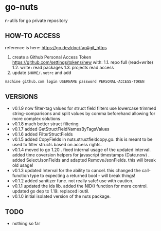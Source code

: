 # go-nuts

n-utils for go private repository

## HOW-TO ACCESS

reference is here: <https://go.dev/doc/faq#git_https>

1. create a Github Personal Access Token <https://github.com/settings/tokens/new> with:
  1.1. repo full (read+write)
  1.2. write+read packages
  1.3. projects read access
2. update ```$HOME/.netrc``` and add

````bash
machine github.com login USERNAME password PERSONAL-ACCESS-TOKEN
````

## VERSIONS

* v0.1.9 now filter-tag values for struct field filters use lowercase trimmed string-comparisons and split values by comma beforehand allowing for more complex solutions
* v0.1.8 much better struct filtering
* v0.1.7 added GetStructFieldNamesByTagsValues
* v0.1.6 added FilterStructFields
* v0.1.5 added CopyFields in nuts.structfieldcopy.go. this is meant to be used to filter structs based on access rights.
* v0.1.4 moved to go 1.20 . fixed internal usage of the updated interval. added time coversion helpers for javascript timestamps (Date.now) . added SelectJsonFields and adapted RemoveJsonFields. this will break old usage!
* v0.1.3 updated Interval for the ability to cancel. this changed the call-function type to expecting a returned bool - will break things!
* v0.1.2 added sanitizer func. not really safe! use with caution.
* v0.1.1 updated the ids lib. added the NID() function for more control. updated go dep to 1.19. replaced ioutil.
* v0.1.0 initial isolated version of the nuts package.

## TODO

* nothing so far
